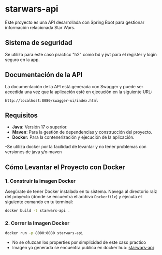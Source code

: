 # starwars-api

Este proyecto es una API desarrollada con Spring Boot para gestionar información relacionada Star Wars.

## Sistema de seguridad
Se utiliza para este caso practico "h2" como bd y jwt para el register y login seguro en la app.

## Documentación de la API

La documentación de la API está generada con Swagger y puede ser accedida una vez que la aplicación esté en ejecución en la siguiente URL:

```
http://localhost:8080/swagger-ui/index.html
```

## Requisitos

* **Java:** Versión 17 o superior.
* **Maven:** Para la gestión de dependencias y construcción del proyecto.
* **Docker:** Para la contenerización y ejecución de la aplicación.

-Se utiliza docker por la facilidad de levantar y no tener problemas con versiones de java y/o maven

## Cómo Levantar el Proyecto con Docker
### 1. Construir la Imagen Docker

Asegúrate de tener Docker instalado en tu sistema. Navega al directorio raíz del proyecto (donde se encuentra el archivo `Dockerfile`) y ejecuta el siguiente comando en tu terminal:

```bash
docker build -t starwars-api .
```
### 2. Correr la Imagen Docker

```bash
docker run -p 8080:8080 starwars-api
```

* No se ofuzcan los properties por simplicidad de este caso practico
* Imagen ya generada se encuentra publica en docker hub: [starwars-api](https://hub.docker.com/r/svidall/starwars-api)
